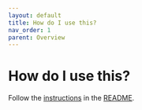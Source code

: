 ```yaml
---
layout: default
title: How do I use this?
nav_order: 1
parent: Overview
---
```


# How do I use this?

Follow the [instructions](https://github.com/sunguohua/grpc-ecosystem/grpc-gateway#usage) in the [README](https://github.com/sunguohua/grpc-ecosystem/grpc-gateway#readme).
